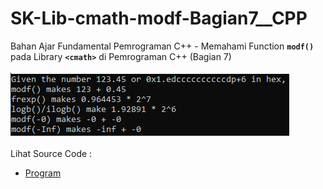 # SK-Lib-cmath-modf-Bagian7__CPP
Bahan Ajar Fundamental Pemrograman C++ - Memahami Function <code><b>modf()</b></code> pada Library <code><b>&lt;cmath></b></code> di Pemrograman C++ (Bagian 7)<br><br>
<img src="https://github.com/RizkyKhapidsyah/SK-Lib-cmath-modf-Bagian7__CPP/blob/master/SK-Lib-cmath-modf-Bagian7__CPP/result/001.PNG"><br><br>
Lihat Source Code : <br>
- <a href="https://github.com/RizkyKhapidsyah/SK-Lib-cmath-modf-Bagian7__CPP/blob/master/SK-Lib-cmath-modf-Bagian7__CPP/Source.cpp">Program</a>
